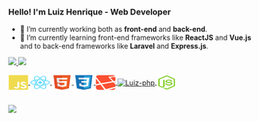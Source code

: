 ### Hello! I'm Luiz Henrique - Web Developer

- 🔭 I’m currently working both as **front-end** and **back-end**.
- 🌱 I’m currently learning front-end frameworks like **ReactJS** and **Vue.js** and to back-end frameworks like **Laravel** and **Express.js**.

<div>
  <a href="https://github.com/LuizHenrique05">
  <img height="180em" src="https://github-readme-stats.vercel.app/api?username=LuizHenrique05&show_icons=true&theme=dark&include_all_commits=true&count_private=true"/>
  <img height="180em" src="https://github-readme-stats.vercel.app/api/top-langs/?username=LuizHenrique05&layout=compact&langs_count=7&theme=dark"/>
</div>
  
<div style="display: inline_block"><br>
  <img align="center" alt="Luiz-Js" height="30" width="40" src="https://raw.githubusercontent.com/devicons/devicon/master/icons/javascript/javascript-plain.svg">
  <img align="center" alt="Luiz-React" height="30" width="40" src="https://raw.githubusercontent.com/devicons/devicon/master/icons/react/react-original.svg">
  <img align="center" alt="Luiz-HTML" height="30" width="40" src="https://raw.githubusercontent.com/devicons/devicon/master/icons/html5/html5-original.svg">
  <img align="center" alt="Luiz-CSS" height="30" width="40" src="https://raw.githubusercontent.com/devicons/devicon/master/icons/css3/css3-original.svg">
  <img align="center" alt="Luiz-laravel" height="30" width="40" src="https://raw.githubusercontent.com/devicons/devicon/master/icons/laravel/laravel-plain.svg">
  <img align="center" alt="Luiz-php" height="30" width="40" src="https://cdn.jsdelivr.net/gh/devicons/devicon/icons/php/php-original.svg" />
  <img align="center" alt="Luiz-nodejs" height="30" width="40" src="https://raw.githubusercontent.com/devicons/devicon/master/icons/nodejs/nodejs-original.svg">
</div>

##
  
<div> 
    <a href="https://www.linkedin.com/in/luiz-henrique-40b7b5171/" target="_blank"><img src="https://img.shields.io/badge/-LinkedIn-%230077B5?style=for-the-badge&logo=linkedin&logoColor=white" target="_blank"></a> 
</div>
